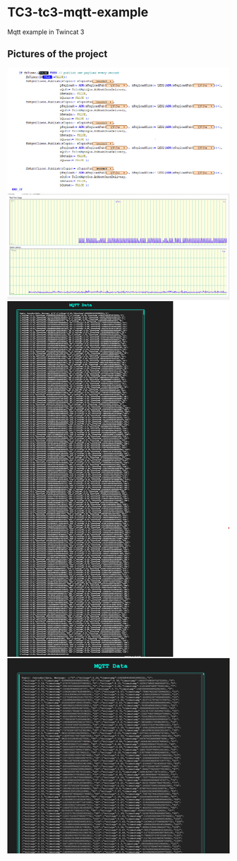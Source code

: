 # TC3-tc3-mqtt-example
Mqtt example in Twincat 3
## Pictures of the project
![Project Screenshot](Images/PLC_sendmqtt.PNG)
![Project Screenshot](Images/PLC_usage.PNG)
![Project Screenshot](Images/mqtt_360_valusSendOverMqtt.png)
![Project Screenshot](Images/mqtt_web_data.png)
